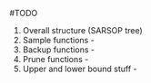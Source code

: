 #TODO

1. Overall structure (SARSOP tree) 
2. Sample functions - 
3. Backup functions - 
4. Prune functions - 
5. Upper and lower bound stuff - 